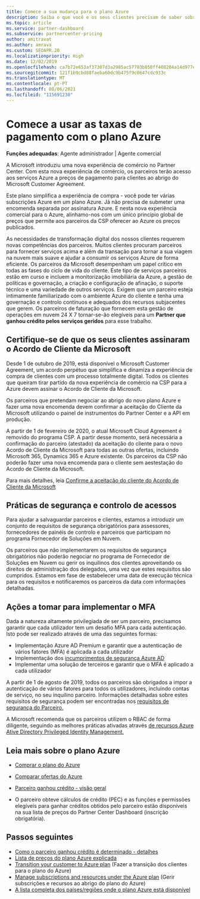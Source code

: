 ```yaml
---
title: Comece a sua mudança para o plano Azure
description: Saiba o que você e os seus clientes precisam de saber sobre a utilização do plano de pagamento da Azure, incluindo os primeiros passos, precauções de segurança e como começar.
ms.topic: article
ms.service: partner-dashboard
ms.subservice: partnercenter-pricing
author: amitravat
ms.author: amrava
ms.custom: SEOAPR.20
ms.localizationpriority: High
ms.date: 12/02/2019
ms.openlocfilehash: ca7b72e653af37307d3a2985ac57783b050ff408204a14d977ec7a5ec29dab77
ms.sourcegitcommit: 121f1b9cbd88faeba60dc9b475f9c0647cdc933c
ms.translationtype: MT
ms.contentlocale: pt-PT
ms.lasthandoff: 08/06/2021
ms.locfileid: "115691230"
---
```

# <a name="begin-using-pay-as-you-go-rates-with-the-azure-plan"></a>Comece a usar as taxas de pagamento com o plano Azure

**Funções adequadas**: Agente administrador | Agente comercial


A Microsoft introduziu uma nova experiência de comércio no Partner Center.  Com esta nova experiência de comércio, os parceiros terão acesso aos serviços Azure a preços de pagamento para clientes ao abrigo do Microsoft Customer Agreement.

Este plano simplifica a experiência de compra - você pode ter várias subscrições Azure em um plano Azure. Já não precisa de submeter uma encomenda separada por assinatura Azure. E nesta nova experiência comercial para o Azure, alinhamo-nos com um único princípio global de preços que permite aos parceiros da CSP oferecer ao Azure os preços publicados.

As necessidades de transformação digital dos nossos clientes requerem novas competências dos parceiros. Muitos clientes procuram parceiros para fornecer serviços acima e além da transação para tornar a sua viagem na nuvem mais suave e ajudar a consumir os serviços Azure de forma eficiente. Os parceiros da Microsoft desempenham um papel crítico em todas as fases do ciclo de vida do cliente. Este tipo de serviços parceiros estão em curso e incluem a monitorização imobiliária da Azure, a gestão de políticas e governação, a criação e configuração de afinação, o suporte técnico e uma variedade de outros serviços. Exigem que um parceiro esteja intimamente familiarizado com o ambiente Azure do cliente e tenha uma governação e controlo contínuos e adequados dos recursos subjacentes que gerem. Os parceiros de faturação que fornecem esta gestão de operações em nuvem 24 X 7 tornar-se-ão elegíveis para um **Partner que ganhou crédito pelos serviços geridos** para esse trabalho.

## <a name="make-sure-your-customers-have-signed-the-microsoft-customer-agreement"></a>Certifique-se de que os seus clientes assinaram o Acordo de Cliente da Microsoft

Desde 1 de outubro de 2019, está disponível o Microsoft Customer Agreement, um acordo perpétuo que simplifica e dinamiza a experiência de compra de clientes com um processo totalmente digital. Todos os clientes que queiram tirar partido da nova experiência de comércio na CSP para a Azure devem assinar o Acordo de Cliente da Microsoft.

Os parceiros que pretendam negociar ao abrigo do novo plano Azure e fazer uma nova encomenda devem confirmar a aceitação do Cliente da Microsoft utilizando o painel de instrumentos do Partner Center e a API em produção.

A partir de 1 de fevereiro de 2020, o atual Microsoft Cloud Agreement é removido do programa CSP. A partir desse momento, será necessária a confirmação do parceiro (atestado) da aceitação do cliente para o novo Acordo de Cliente da Microsoft para todas as outras ofertas, incluindo Microsoft 365, Dynamics 365 e Azure existente. Os parceiros da CSP não poderão fazer uma nova encomenda para o cliente sem aestestação do Acordo de Cliente da Microsoft.

Para mais detalhes, leia [Confirme a aceitação do cliente do Acordo de Cliente da Microsoft](confirm-customer-agreement.md)

## <a name="security-and-access-control-practices"></a>Práticas de segurança e controlo de acessos

Para ajudar a salvaguardar parceiros e clientes, estamos a introduzir um conjunto de requisitos de segurança obrigatórios para assessores, fornecedores de painéis de controlo e parceiros que participam no programa Fornecedor de Soluções em Nuvem.

Os parceiros que não implementarem os requisitos de segurança obrigatórios não poderão negociar no programa de Fornecedor de Soluções em Nuvem ou gerir os inquilinos dos clientes aproveitando os direitos de administração dos delegados, uma vez que estes requisitos são cumpridos. Estamos em fase de estabelecer uma data de execução técnica para os requisitos e notificaremos os parceiros da data com informações detalhadas.

## <a name="actions-to-take-to-implement-mfa"></a>Ações a tomar para implementar o MFA

Dada a natureza altamente privilegiada de ser um parceiro, precisamos garantir que cada utilizador tem um desafio MFA para cada autenticação. Isto pode ser realizado através de uma das seguintes formas:

- Implementação Azure AD Premium e garantir que a autenticação de vários fatores (MFA) é aplicada a cada utilizador
- Implementação dos [incumprimentos de segurança Azure AD](/azure/active-directory/conditional-access/concept-conditional-access-security-defaults)
- Implementar uma solução de terceiros e garantir que o MFA é aplicado a cada utilizador

A partir de 1 de agosto de 2019, todos os parceiros são obrigados a impor a autenticação de vários fatores para todos os utilizadores, incluindo contas de serviço, no seu inquilino parceiro. Informações detalhadas sobre estes requisitos de segurança podem ser encontradas nos [requisitos de segurança do Parceiro.](partner-security-requirements.md)

A Microsoft recomenda que os parceiros utilizem o RBAC de forma diligente, seguindo as melhores práticas ativadas através [de recursos Azure Ative Directory Privileged Identity Management.](/azure/active-directory/privileged-identity-management/pim-configure)

## <a name="read-more-about-the-azure-plan"></a>Leia mais sobre o plano Azure

- [Comprar o plano do Azure](purchase-azure-plan.md)

- [Comparar ofertas do Azure](compare-azure-offers.md)

- [Parceiro ganhou crédito - visão geral](partner-earned-credit.md)

- O parceiro obteve cálculos de crédito (PEC) e as funções e permissões elegíveis para ganhar créditos obtidos pelo parceiro estão disponíveis na sua lista de preços do Partner Center Dashboard (inscrição obrigatória).

## <a name="next-steps"></a>Passos seguintes 

- [Como o parceiro ganhou crédito é determinado - detalhes](partner-earned-credit-explanation.md)
- [Lista de preços do plano Azure explicada](azure-plan-price-list.md)
- [Transition your customer to Azure plan](azure-plan-transition.md) (Fazer a transição dos clientes para o plano do Azure)
- [Manage subscriptions and resources under the Azure plan](azure-plan-manage.md) (Gerir subscrições e recursos ao abrigo do plano do Azure)
- [A lista completa dos países/regiões onde o plano Azure está disponível](https://query.prod.cms.rt.microsoft.com/cms/api/am/binary/RE3QN0x)